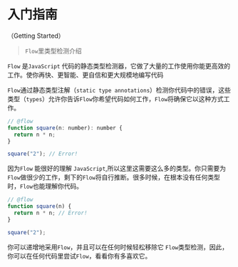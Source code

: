 # 入门指南
（Getting Started）
 > `Flow`里类型检测介绍

`Flow` 是`JavaScript` 代码的静态类型检测器，它做了大量的工作使用你能更高效的工作。使你再快、更智能、更自信和更大规模地编写代码

`Flow`通过静态类型注解（`static type annotations`）检测你代码中的错误，这些类型（`types`）允许你告诉`Flow`你希望代码如何工作，`Flow`将确保它以这种方式工作。

```javascript
// @flow
function square(n: number): number {
  return n * n;
}

square("2"); // Error!
```
因为`Flow` 能很好的理解 `JavaScript`,所以这里这需要这么多的类型。你只需要为`Flow`做很少的工作，剩下的`Flow`将自行推断。很多时候，在根本没有任何类型时，`Flow`也能理解你代码。

```javascript
// @flow
function square(n) {
  return n * n; // Error!
}

square("2");
```
你可以递增地采用`Flow`，并且可以在任何时候轻松移除它 `Flow`类型检测，因此，你可以在任何代码里尝试`Flow`，看看你有多喜欢它。